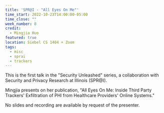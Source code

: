 ```yaml
---
title: 'SPR@I - "All Eyes On Me"'
time_start: 2022-10-23T14:00:00-05:00
time_close: ""
week_number: 8
credit:
  - Mingjia Huo
featured: true
location: Siebel CS 1404 + Zoom
tags:
  - misc
  - sprai
  - trackers
---
```

This is the first talk in the "Security Unleashed" series, a collaboration with Security and Privacy Research at Illinois (SPR@I).

Mingjia presents on her publication, "All Eyes On Me: Inside Third Party Trackers' Exfiltration of PHI from Healthcare Providers' Online Systems."

No slides and recording are available by request of the presenter.